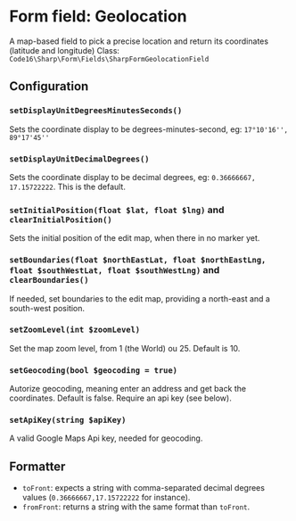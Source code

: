 # Form field: Geolocation

A map-based field to pick a precise location and return its coordinates (latitude and longitude)
Class: `Code16\Sharp\Form\Fields\SharpFormGeolocationField`

## Configuration

### `setDisplayUnitDegreesMinutesSeconds()`

Sets the coordinate display to be degrees-minutes-second, eg: `17°10'16'', 89°17'45''`

### `setDisplayUnitDecimalDegrees()`

Sets the coordinate display to be decimal degrees, eg: 
`0.36666667, 17.15722222`. 
This is the default.

### `setInitialPosition(float $lat, float $lng)` and `clearInitialPosition()`

Sets the initial position of the edit map, when there in no marker yet.

### `setBoundaries(float $northEastLat, float $northEastLng, float $southWestLat, float $southWestLng)` and `clearBoundaries()`

If needed, set boundaries to the edit map, providing a north-east and a south-west position.

### `setZoomLevel(int $zoomLevel)`

Set the map zoom level, from 1 (the World) ou 25. Default is 10.

### `setGeocoding(bool $geocoding = true)`

Autorize geocoding, meaning enter an address and get back the coordinates.
Default is false. Require an api key (see below).

### `setApiKey(string $apiKey)`

A valid Google Maps Api key, needed for geocoding.


## Formatter

- `toFront`: expects a string with comma-separated decimal degrees  values (`0.36666667,17.15722222` for instance).
- `fromFront`: returns a string with the same format than `toFront`.